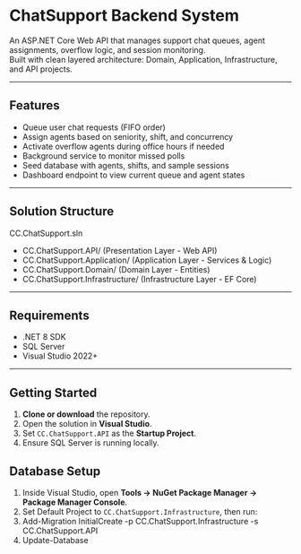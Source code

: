 # ChatSupport Backend System

An ASP.NET Core Web API that manages support chat queues, agent assignments, overflow logic, and session monitoring.  
Built with clean layered architecture: Domain, Application, Infrastructure, and API projects.

---

## Features

- Queue user chat requests (FIFO order)
- Assign agents based on seniority, shift, and concurrency
- Activate overflow agents during office hours if needed
- Background service to monitor missed polls
- Seed database with agents, shifts, and sample sessions
- Dashboard endpoint to view current queue and agent states

---

## Solution Structure

CC.ChatSupport.sln
- CC.ChatSupport.API/ (Presentation Layer - Web API)
- CC.ChatSupport.Application/ (Application Layer - Services & Logic)
- CC.ChatSupport.Domain/ (Domain Layer - Entities)
- CC.ChatSupport.Infrastructure/ (Infrastructure Layer - EF Core)

---

## Requirements

- .NET 8 SDK
- SQL Server
- Visual Studio 2022+ 

---

## Getting Started

1. **Clone or download** the repository.
2. Open the solution in **Visual Studio**.
3. Set `CC.ChatSupport.API` as the **Startup Project**.
4. Ensure SQL Server is running locally.

## Database Setup

1. Inside Visual Studio, open **Tools → NuGet Package Manager → Package Manager Console**.
2. Set Default Project to `CC.ChatSupport.Infrastructure`, then run:
3. Add-Migration InitialCreate -p CC.ChatSupport.Infrastructure -s CC.ChatSupport.API
4. Update-Database